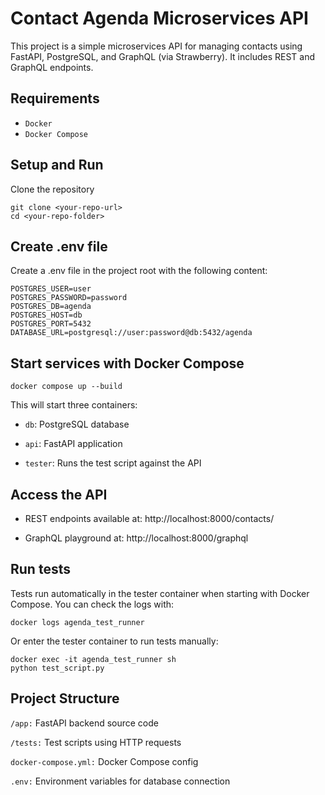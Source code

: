 # Contact Agenda Microservices API
This project is a simple microservices API for managing contacts using FastAPI, PostgreSQL, and GraphQL (via Strawberry). It includes REST and GraphQL endpoints.

## Requirements
- `Docker`
- `Docker Compose`

## Setup and Run
Clone the repository

```
git clone <your-repo-url>
cd <your-repo-folder>
```

## Create .env file

Create a .env file in the project root with the following content:
```
POSTGRES_USER=user
POSTGRES_PASSWORD=password
POSTGRES_DB=agenda
POSTGRES_HOST=db
POSTGRES_PORT=5432
DATABASE_URL=postgresql://user:password@db:5432/agenda
```
## Start services with Docker Compose
```
docker compose up --build
```
This will start three containers:

- `db`: PostgreSQL database

- `api`: FastAPI application

- `tester`: Runs the test script against the API

## Access the API

- REST endpoints available at: http://localhost:8000/contacts/

- GraphQL playground at: http://localhost:8000/graphql

## Run tests

Tests run automatically in the tester container when starting with Docker Compose. You can check the logs with:
```
docker logs agenda_test_runner
```
Or enter the tester container to run tests manually:
```
docker exec -it agenda_test_runner sh
python test_script.py
```

## Project Structure
`/app:` FastAPI backend source code

`/tests:` Test scripts using HTTP requests

`docker-compose.yml:` Docker Compose config

`.env:` Environment variables for database connection
